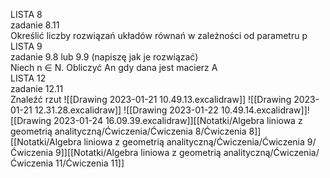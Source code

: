 LISTA 8  
zadanie 8.11  
Określić liczby rozwiązań układów równań w zależności od parametru p  
LISTA 9  
zadanie 9.8 lub 9.9 (napiszę jak je rozwiązać)  
Niech n ∈ N. Obliczyć An gdy dana jest macierz A  
LISTA 12  
zadanie 12.11  
Znaleźć rzut
![[Drawing 2023-01-21 10.49.13.excalidraw]]
![[Drawing 2023-01-21 12.31.28.excalidraw]]
![[Drawing 2023-01-22 10.49.14.excalidraw]]![[Drawing 2023-01-24 16.09.39.excalidraw]][[Notatki/Algebra liniowa z geometrią analityczną/Ćwiczenia/Ćwiczenia 8/Ćwiczenia 8]][[Notatki/Algebra liniowa z geometrią analityczną/Ćwiczenia/Ćwiczenia 9/Ćwiczenia 9]][[Notatki/Algebra liniowa z geometrią analityczną/Ćwiczenia/Ćwiczenia 11/Ćwiczenia 11]]